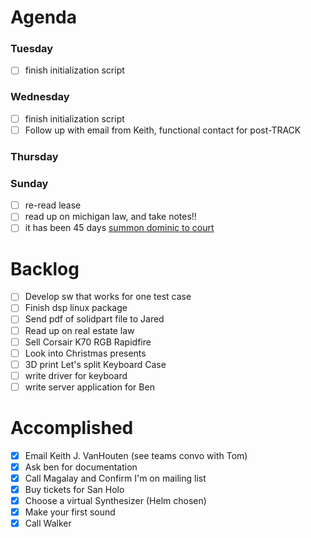 # Agenda

### Tuesday
* [ ] finish initialization script

### Wednesday
* [ ] finish initialization script
* [ ] Follow up with email from Keith, functional contact for post-TRACK

### Thursday

### Sunday
* [ ] re-read lease
* [ ] read up on michigan law, and take notes!!
* [ ] it has been 45 days [summon dominic to court](https://michiganlegalhelp.org/self-help-tools/money-and-debt/do-it-yourself-small-claims-suit)

# Backlog
* [ ] Develop sw that works for one test case
* [ ] Finish dsp linux package
* [ ] Send pdf of solidpart file to Jared
* [ ] Read up on real estate law
* [ ] Sell Corsair K70 RGB Rapidfire
* [ ] Look into Christmas presents
* [ ] 3D print Let's split Keyboard Case
* [ ] write driver for keyboard
* [ ] write server application for Ben

# Accomplished
* [x] Email Keith J. VanHouten (see teams convo with Tom)
* [x] Ask ben for documentation
* [x] Call Magalay and Confirm I'm on mailing list
* [x] Buy tickets for San Holo
* [x] Choose a virtual Synthesizer (Helm chosen)
* [x] Make your first sound
* [x] Call Walker
